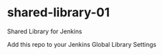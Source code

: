 # shared-library-01
Shared Library for Jenkins

Add this repo to your Jenkins Global Library Settings
